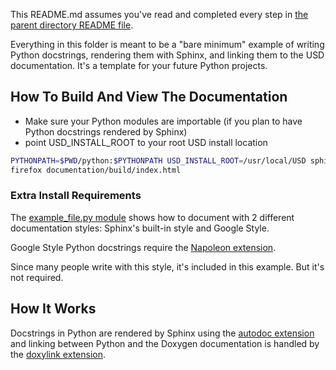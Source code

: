 This README.md assumes you've read and completed every step in
[the parent directory README file](../README.md).

Everything in this folder is meant to be a "bare minimum" example of
writing Python docstrings, rendering them with Sphinx, and linking
them to the USD documentation. It's a template for your future Python
projects.


## How To Build And View The Documentation
- Make sure your Python modules are importable (if you plan to have Python docstrings rendered by Sphinx)
- point USD_INSTALL_ROOT to your root USD install location

```sh
PYTHONPATH=$PWD/python:$PYTHONPATH USD_INSTALL_ROOT=/usr/local/USD sphinx-build documentation/source documentation/build
firefox documentation/build/index.html
```

### Extra Install Requirements
The [example_file.py module](python/example_file.py) shows how to
document with 2 different documentation styles: Sphinx's built-in style and Google Style.

Google Style Python docstrings require the
[Napoleon extension](https://www.sphinx-doc.org/en/master/usage/extensions/napoleon.html).

Since many people write with this style, it's included in this example.
But it's not required.


## How It Works
Docstrings in Python are rendered by Sphinx using the
[autodoc extension](http://www.sphinx-doc.org/en/master/usage/extensions/autodoc.html)
and linking between Python and the Doxygen documentation is handled by the
[doxylink extension](https://sphinxcontrib-doxylink.readthedocs.io/en/stable).
